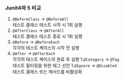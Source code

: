 ### Junit4와 5 비교

1. `@BeforeClass` -> `@BeforeAll`  
  테스트 클래스 테스트 시작 시 1회 실행
1. `@AfterClass` -> `@AfterAll`  
  테스트 클래스 테스트 종료 시 1회 실행
1. `@Before` -> `@BeforeEach`  
  각각의 테스트 케이스의 시작 전 실행
1. `@After` -> `@AfterEach`  
  각각의 테스트 케이스의 완료 후 실행
1.`@Category` -> `@Tag`  
  테스트 필터링을 위한 태그 선언
1.`@Ignore` -> `@Disabled`  
  테스트 클래스 또는 메서드를 비활성화
